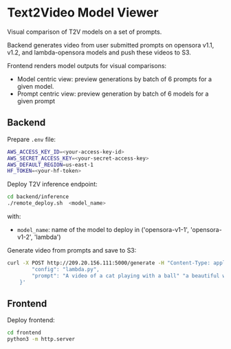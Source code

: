 # Text2Video Model Viewer

Visual comparison of T2V models on a set of prompts.  

Backend generates video from user submitted prompts on opensora v1.1, v1.2, and lambda-opensora models and push these videos to S3.  

Frontend renders model outputs for visual comparisons:
* Model centric view: preview generations by batch of 6 prompts for a given model.
* Prompt centric view: preview generation by batch of 6 models for a given prompt

## Backend

Prepare `.env` file:
```bash
AWS_ACCESS_KEY_ID=<your-access-key-id>
AWS_SECRET_ACCESS_KEY=<your-secret-access-key>
AWS_DEFAULT_REGION=us-east-1
HF_TOKEN=<your-hf-token>
```

Deploy T2V inference endpoint:
```bash
cd backend/inference
./remote_deploy.sh  <model_name>
```
with:
* `model_name`: name of the model to deploy in ('opensora-v1-1', 'opensora-v1-2', 'lambda')

Generate video from prompts and save to S3:
```bash
curl -X POST http://209.20.156.111:5000/generate -H "Content-Type: application/json" -d '{
        "config": "lambda.py",
        "prompt": "A video of a cat playing with a ball" "a beautiful waterfall" "a woman dancing in the rain",
    }'
```

## Frontend

Deploy frontend:
```bash
cd frontend
python3 -m http.server
```